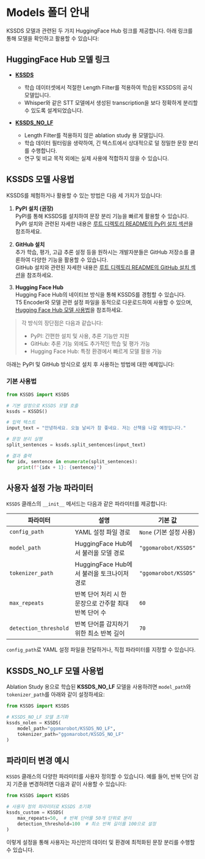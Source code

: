 # Models 폴더 안내

KSSDS 모델과 관련된 두 가지 HuggingFace Hub 링크를 제공합니다. 아래 링크를 통해 모델을 확인하고 활용할 수 있습니다:

## HuggingFace Hub 모델 링크

- [**KSSDS**](https://huggingface.co/ggomarobot/KSSDS)  
  - 학습 데이터셋에서 적절한 Length Filter를 적용하여 학습된 KSSDS의 공식 모델입니다.  
  - Whisper와 같은 STT 모델에서 생성된 transcription을 보다 정확하게 분리할 수 있도록 설계되었습니다.

- [**KSSDS_NO_LF**](https://huggingface.co/ggomarobot/KSSDS_NO_LF)  
  - Length Filter를 적용하지 않은 ablation study 용 모델입니다.  
  - 학습 데이터 필터링을 생략하여, 긴 텍스트에서 상대적으로 덜 정밀한 문장 분리를 수행합니다.  
  - 연구 및 비교 목적 외에는 실제 사용에 적합하지 않을 수 있습니다.


## KSSDS 모델 사용법

KSSDS를 체험하거나 활용할 수 있는 방법은 다음 세 가지가 있습니다:

1. **PyPI 설치 (권장)**  
   PyPI를 통해 KSSDS를 설치하여 문장 분리 기능을 빠르게 활용할 수 있습니다.  
   PyPI 설치와 관련된 자세한 내용은 [루트 디렉토리 README의 PyPI 설치 섹션](../README.md#22-pypi에서-설치하기)을 참조하세요.

2. **GitHub 설치**  
   추가 학습, 평가, 고급 추론 설정 등을 원하시는 개발자분들은 GitHub 저장소를 클론하여 다양한 기능을 활용할 수 있습니다.  
   GitHub 설치와 관련된 자세한 내용은 [루트 디렉토리 README의 GitHub 설치 섹션](../README.md#21-github에서-설치하기)을 참조하세요.

3. **Hugging Face Hub**  
   Hugging Face Hub의 네이티브 방식을 통해 KSSDS를 경험할 수 있습니다.  
   T5 Encoder와 모델 관련 설정 파일을 동적으로 다운로드하여 사용할 수 있으며, [Hugging Face Hub 모델 사용법](https://huggingface.co/ggomarobot/KSSDS)을 참조하세요.

> 각 방식의 장단점은 다음과 같습니다:  
> - PyPI: 간편한 설치 및 사용, 추론 기능만 지원  
> - GitHub: 추론 기능 외에도 추가적인 학습 및 평가 가능  
> - Hugging Face Hub: 특정 환경에서 빠르게 모델 활용 가능   

아래는 PyPI 및 GitHub 방식으로 설치 후 사용하는 방법에 대한 예제입니다:

### 기본 사용법

```python
from KSSDS import KSSDS

# 기본 설정으로 KSSDS 모델 호출
kssds = KSSDS()

# 입력 텍스트
input_text = "안녕하세요. 오늘 날씨가 참 좋네요. 저는 산책을 나갈 예정입니다."

# 문장 분리 실행
split_sentences = kssds.split_sentences(input_text)

# 결과 출력
for idx, sentence in enumerate(split_sentences):
    print(f"{idx + 1}: {sentence}")
```

## 사용자 설정 가능 파라미터

`KSSDS` 클래스의 `__init__` 메서드는 다음과 같은 파라미터를 제공합니다:

| 파라미터              | 설명                                                                                     | 기본 값                          |
|-----------------------|----------------------------------------------------------------------------------------|----------------------------------|
| `config_path`         | YAML 설정 파일 경로                                                                     | `None` (기본 설정 사용)         |
| `model_path`          | HuggingFace Hub에서 불러올 모델 경로                                                     | `"ggomarobot/KSSDS"`            |
| `tokenizer_path`      | HuggingFace Hub에서 불러올 토크나이저 경로                                               | `"ggomarobot/KSSDS"`            |
| `max_repeats`         | 반복 단어 처리 시 한 문장으로 간주할 최대 반복 단어 수                                   | `60`                             |
| `detection_threshold` | 반복 단어를 감지하기 위한 최소 반복 길이                                                 | `70`                             |


`config_path`로 YAML 설정 파일을 전달하거나, 직접 파라미터를 지정할 수 있습니다.

## KSSDS_NO_LF 모델 사용법

Ablation Study 용으로 학습된 **KSSDS_NO_LF** 모델을 사용하려면 `model_path`와 `tokenizer_path`를 아래와 같이 설정하세요:

```python
from KSSDS import KSSDS

# KSSDS_NO_LF 모델 초기화
kssds_nolen = KSSDS(
    model_path="ggomarobot/KSSDS_NO_LF",
    tokenizer_path="ggomarobot/KSSDS_NO_LF"
)
```


## 파라미터 변경 예시
`KSSDS` 클래스의 다양한 파라미터를 사용자 정의할 수 있습니다. 예를 들어, 반복 단어 감지 기준을 변경하려면 다음과 같이 사용할 수 있습니다:

```python
from KSSDS import KSSDS

# 사용자 정의 파라미터로 KSSDS 초기화
kssds_custom = KSSDS(
    max_repeats=50,  # 반복 단어를 50개 단위로 분리
    detection_threshold=100  # 최소 반복 길이를 100으로 설정
)
```

이렇게 설정을 통해 사용자는 자신만의 데이터 및 환경에 최적화된 문장 분리를 수행할 수 있습니다.
